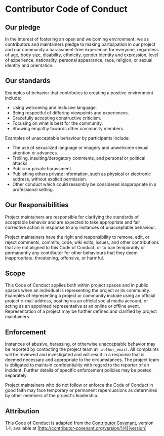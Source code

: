 # Contributor Code of Conduct 

## Our pledge 

In the interest of fostering an open and welcoming environment, we as contributors and maintainers pledge to making 
participation in our project and our community a harassment-free experience for everyone, regardless of age, body size,
disability, ethnicity, gender identity and expression, level of experience, nationality, personal appearance, race, religion, or 
sexual identity and orientation.

## Our standards 

Examples of behavior that contributes to creating a positive environment include: 

- Using welcoming and inclusive language. 
- Being respectful of differing viewpoints and experiences.
- Gracefully accepting constructive criticism.
- Focusing on what is best for the community.
- Showing empathy towards other community members. 

Examples of unacceptable behaviour by participants include: 

- The use of sexualized language or imagery and unwelcome sexual attention or advances. 
- Trolling, insulting/derogatory comments, and personal or political attacks. 
- Public or private harassment. 
- Publishing others private information, such as physical or electronic address, without explicit permission.
- Other conduct which could reasonbly be considered inappropriate in a professional setting. 

## Our Responsibilities 

Project maintainers are responsible for clarifying the standards of acceptable behavior and are expected to take appropriate 
and fair corrective action in response to any instances of unacceptable behaviour. 

Project maintainers have the right and responsibility to remove, edit, or reject comments, commits, code, wiki edits, issues, and other contributions
that are not aligned to this Code of Conduct, or to ban temporarily or permanently any contributor
for other behaviours that they deem inappropriate, threatening, offensive, or harmful. 

## Scope

This Code of Conduct applies both within project spaces and in public spaces
when an individual is representing the project or its community. Examples of
representing a project or community include using an official project e-mail
address, posting via an official social media account, or acting as an appointed
representative at an online or offline event. Representation of a project may be
further defined and clarified by project maintainers.

## Enforcement

Instances of abusive, harassing, or otherwise unacceptable behavior may be
reported by contacting the project team at `:author_email`. All
complaints will be reviewed and investigated and will result in a response that
is deemed necessary and appropriate to the circumstances. The project team is
obligated to maintain confidentiality with regard to the reporter of an incident.
Further details of specific enforcement policies may be posted separately.

Project maintainers who do not follow or enforce the Code of Conduct in good
faith may face temporary or permanent repercussions as determined by other
members of the project's leadership.

## Attribution

This Code of Conduct is adapted from the [Contributor Covenant][homepage], version 1.4,
available at [http://contributor-covenant.org/version/1/4][version]

[homepage]: http://contributor-covenant.org
[version]: http://contributor-covenant.org/version/1/4/
